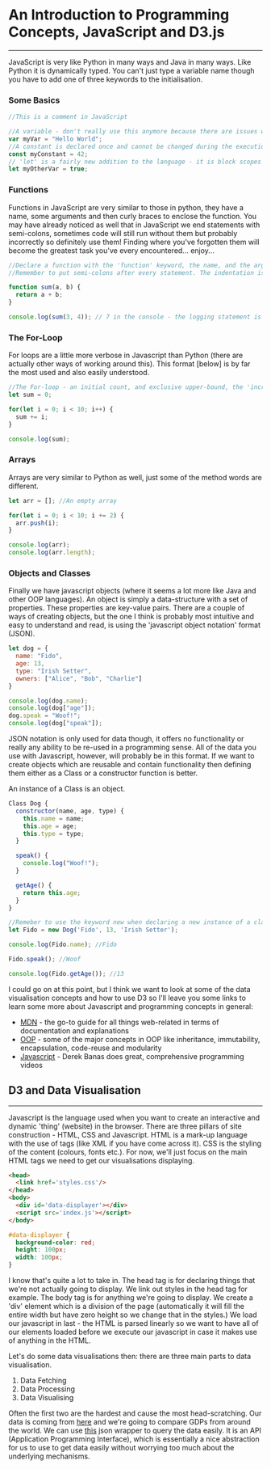 # An Introduction to Programming Concepts, JavaScript and D3.js
----------------------------------
JavaScript is very like Python in many ways and Java in many ways. Like Python it is dynamically typed. You can't just type a variable name though you have to add one of three keywords to the initialisation.

### Some Basics

```javascript
//This is a comment in JavaScript

//A variable - don't really use this anymore because there are issues with scoping (not catastrophic if you do)
var myVar = "Hello World";
//A constant is declared once and cannot be changed during the execution of the program
const myConstant = 42;
// 'let' is a fairly new addition to the language - it is block scopes i.e. it is related to any { } that surround it
let myOtherVar = true;
```

### Functions

Functions in JavaScript are very similar to those in python, they have a name, some arguments and then curly braces to enclose the function. You may have already noticed as well that in JavaScript we end statements with semi-colons, sometimes code will still run without them but probably incorrectly so definitely use them! Finding where you've forgotten them will become the greatest task you've every encountered... enjoy...

```javascript
//Declare a function with the 'function' keyword, the name, and the arguments in round brackets and then the function code inside curly-brackets
//Remember to put semi-colons after every statement. The indentation is stylistic not necessary for runnable code but definitely good for readable code.

function sum(a, b) {
  return a + b;
}

console.log(sum(3, 4)); // 7 in the console - the logging statement is the same as print - great for debugging
```

### The For-Loop

For loops are a little more verbose in Javascript than Python (there are actually other ways of working around this). This format [below] is by far the most used and also easily understood.

```javascript  
//The For-loop - an initial count, and exclusive upper-bound, the 'incrementor'
let sum = 0;

for(let i = 0; i < 10; i++) {
  sum += i;
}

console.log(sum);
```

### Arrays

Arrays are very similar to Python as well, just some of the method words are different.

```javascript
let arr = []; //An empty array

for(let i = 0; i < 10; i += 2) {
  arr.push(i);
}

console.log(arr);
console.log(arr.length);
```

### Objects and Classes

Finally we have javascript objects (where it seems a lot more like Java and other OOP languages). An object is simply a data-structure with a set of properties. These properties are key-value pairs. There are a couple of ways of creating objects, but the one I think is probably most intuitive and easy to understand and read, is using the 'javascript object notation' format (JSON).

```javascript
let dog = {
  name: "Fido",
  age: 13,
  type: "Irish Setter",
  owners: ["Alice", "Bob", "Charlie"]
}

console.log(dog.name);
console.log(dog["age"]);
dog.speak = "Woof!";
console.log(dog["speak"]);
```

JSON notation is only used for data though, it offers no functionality or really any ability to be re-used in a programming sense. All of the data you use with Javascript, however, will probably be in this format. If we want to create objects which are reusable and contain functionality then defining them either as a Class or a constructor function is better.

An instance of a Class is an object.

```javascript
Class Dog {
  constructor(name, age, type) {
    this.name = name;
    this.age = age;
    this.type = type;
  }

  speak() {
    console.log("Woof!");
  }

  getAge() {
    return this.age;
  }
}

//Remeber to use the keyword new when declaring a new instance of a class
let Fido = new Dog('Fido', 13, 'Irish Setter');

console.log(Fido.name); //Fido

Fido.speak(); //Woof

console.log(Fido.getAge()); //13
```

I could go on at this point, but I think we want to look at some of the data visualisation concepts and how to use D3 so I'll leave you some links to learn some more about Javascript and programming concepts in general:
- [MDN](https://developer.mozilla.org/en-US/) - the go-to guide for all things web-related in terms of documentation and explanations
- [OOP](https://stackify.com/oop-concept-inheritance/?utm_referrer=https%3A%2F%2Fwww.google.co.uk%2F) - some of the major concepts in OOP like inheritance, immutability, encapsulation, code-reuse and modularity
- [Javascript](https://www.youtube.com/watch?v=fju9ii8YsGs) - Derek Banas does great, comprehensive programming videos

## D3 and Data Visualisation
---------------------------------

Javascript is the language used when you want to create an interactive and dynamic 'thing' (website) in the browser. There are three pillars of site construction - HTML, CSS and Javascript. HTML is a mark-up language with the use of tags (like XML if you have come across it). CSS is the styling of the content (colours, fonts etc.). For now, we'll just focus on the main HTML tags we need to get our visualisations displaying.

```html
<head>
  <link href='styles.css'/>
</head>
<body>
  <div id='data-displayer'></div>
  <script src='index.js'></script>
</body>
```

```css
#data-displayer {
  background-color: red;
  height: 100px;
  width: 100px;
}
```

I know that's quite a lot to take in. The head tag is for declaring things that we're not actually going to display. We link out styles in the head tag for example. The body tag is for anything we're going to display. We create a 'div' element which is a division of the page (automatically it will fill the entire width but have zero height so we change that in the styles.) We load our javascript in last - the HTML is parsed linearly so we want to have all of our elements loaded before we execute our javascript in case it makes use of anything in the HTML.

Let's do some data visualisations then: there are three main parts to data visualisation.
1. Data Fetching
2. Data Processing
3. Data Visualising

Often the first two are the hardest and cause the most head-scratching. Our data is coming from [here]() and we're going to compare GDPs from around the world. We can use [this](https://github.com/factbook/factbook.json) json wrapper to query the data easily. It is an API (Application Programming Interface), which is essentially a nice abstraction for us to use to get data easily without worrying too much about the underlying mechanisms. 
